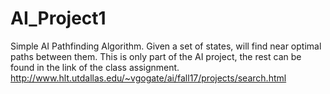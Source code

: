 # AI_Project1
Simple AI Pathfinding Algorithm. Given a set of states, will find near optimal paths between them. This is only part of the AI project, the rest can be found in the link of the class assignment. http://www.hlt.utdallas.edu/~vgogate/ai/fall17/projects/search.html
